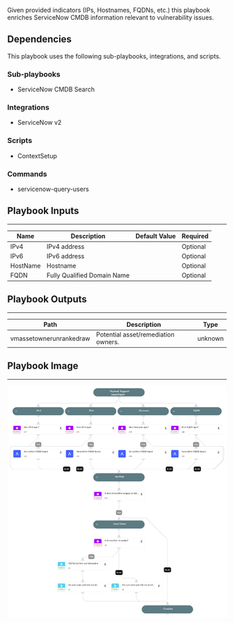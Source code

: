 Given provided indicators (IPs, Hostnames, FQDNs, etc.) this playbook enriches ServiceNow CMDB information relevant to vulnerability issues.

## Dependencies

This playbook uses the following sub-playbooks, integrations, and scripts.

### Sub-playbooks

* ServiceNow CMDB Search

### Integrations

* ServiceNow v2

### Scripts

* ContextSetup

### Commands

* servicenow-query-users

## Playbook Inputs

---

| **Name** | **Description** | **Default Value** | **Required** |
| --- | --- | --- | --- |
| IPv4 | IPv4 address |  | Optional |
| IPv6 | IPv6 address |  | Optional |
| HostName | Hostname |  | Optional |
| FQDN | Fully Qualified Domain Name |  | Optional |

## Playbook Outputs

---

| **Path** | **Description** | **Type** |
| --- | --- | --- |
| vmassetownerunrankedraw | Potential asset/remediation owners. | unknown |

## Playbook Image

---

![Cortex VM - ServiceNow CMDB](../doc_files/Cortex_VM_-_ServiceNow_CMDB.png)
